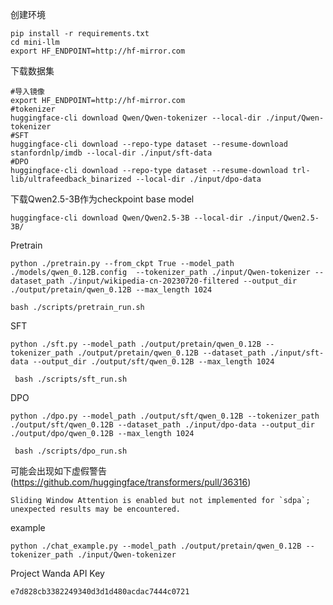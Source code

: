 创建环境

```
pip install -r requirements.txt
cd mini-llm
export HF_ENDPOINT=http://hf-mirror.com
```

下载数据集

```
#导入镜像
export HF_ENDPOINT=http://hf-mirror.com
#tokenizer
huggingface-cli download Qwen/Qwen-tokenizer --local-dir ./input/Qwen-tokenizer
#SFT
huggingface-cli download --repo-type dataset --resume-download stanfordnlp/imdb --local-dir ./input/sft-data 
#DPO
huggingface-cli download --repo-type dataset --resume-download trl-lib/ultrafeedback_binarized --local-dir ./input/dpo-data 
```

下载Qwen2.5-3B作为checkpoint base model

```
huggingface-cli download Qwen/Qwen2.5-3B --local-dir ./input/Qwen2.5-3B/
```

Pretrain

```
python ./pretrain.py --from_ckpt True --model_path ./models/qwen_0.12B.config  --tokenizer_path ./input/Qwen-tokenizer --dataset_path ./input/wikipedia-cn-20230720-filtered --output_dir ./output/pretain/qwen_0.12B --max_length 1024
```

```
bash ./scripts/pretrain_run.sh 
```

SFT

```
python ./sft.py --model_path ./output/pretain/qwen_0.12B --tokenizer_path ./output/pretain/qwen_0.12B --dataset_path ./input/sft-data --output_dir ./output/sft/qwen_0.12B --max_length 1024 
```

```
 bash ./scripts/sft_run.sh 
```

DPO

```
python ./dpo.py --model_path ./output/sft/qwen_0.12B --tokenizer_path ./output/sft/qwen_0.12B --dataset_path ./input/dpo-data --output_dir ./output/dpo/qwen_0.12B --max_length 1024
```

```
 bash ./scripts/dpo_run.sh 
```

可能会出现如下虚假警告(https://github.com/huggingface/transformers/pull/36316)

```
Sliding Window Attention is enabled but not implemented for `sdpa`; unexpected results may be encountered.
```

example

```
python ./chat_example.py --model_path ./output/pretain/qwen_0.12B --tokenizer_path ./input/Qwen-tokenizer 
```

Project Wanda API Key

```
e7d828cb3382249340d3d1d480acdac7444c0721
```


